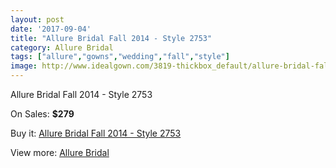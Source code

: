 ```yaml
---
layout: post
date: '2017-09-04'
title: "Allure Bridal Fall 2014 - Style 2753"
category: Allure Bridal
tags: ["allure","gowns","wedding","fall","style"]
image: http://www.idealgown.com/3819-thickbox_default/allure-bridal-fall-2014-style-2753.jpg
---
```

Allure Bridal Fall 2014 - Style 2753

On Sales: **$279**
<a href="https://www.idealgown.com/en/allure-bridal/1786-allure-bridal-fall-2014-style-2753.html"><amp-img layout="responsive" width="600" height="600" src="//www.idealgown.com/3819-thickbox_default/allure-bridal-fall-2014-style-2753.jpg" alt="Allure Bridal Fall 2014 - Style 2753 0" /></a>
<a href="https://www.idealgown.com/en/allure-bridal/1786-allure-bridal-fall-2014-style-2753.html"><amp-img layout="responsive" width="600" height="600" src="//www.idealgown.com/3821-thickbox_default/allure-bridal-fall-2014-style-2753.jpg" alt="Allure Bridal Fall 2014 - Style 2753 1" /></a>
<a href="https://www.idealgown.com/en/allure-bridal/1786-allure-bridal-fall-2014-style-2753.html"><amp-img layout="responsive" width="600" height="600" src="//www.idealgown.com/3820-thickbox_default/allure-bridal-fall-2014-style-2753.jpg" alt="Allure Bridal Fall 2014 - Style 2753 2" /></a>

Buy it: [Allure Bridal Fall 2014 - Style 2753](https://www.idealgown.com/en/allure-bridal/1786-allure-bridal-fall-2014-style-2753.html "Allure Bridal Fall 2014 - Style 2753")

View more: [Allure Bridal](https://www.idealgown.com/en/29-allure-bridal "Allure Bridal")